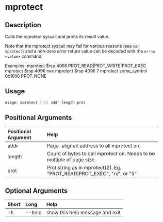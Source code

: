 <!-- THIS PART OF THIS FILE IS AUTOGENERATED. DO NOT MODIFY IT. See scripts/generate_docs.sh -->




# mprotect

## Description


Calls the mprotect syscall and prints its result value.

Note that the mprotect syscall may fail for various reasons
(see `man mprotect`) and a non-zero error return value
can be decoded with the `errno <value>` command.

Examples:
    mprotect $rsp 4096 PROT_READ|PROT_WRITE|PROT_EXEC
    mprotect $rsp 4096 rwx
    mprotect $rsp 4096 7
    mprotect some_symbol 0x1000 PROT_NONE
## Usage


```bash
usage: mprotect [-h] addr length prot

```
## Positional Arguments

|Positional Argument|Help|
| :--- | :--- |
|addr|Page-aligned address to all mprotect on.|
|length|Count of bytes to call mprotect on. Needs to be multiple of page size.|
|prot|Prot string as in mprotect(2). Eg. "PROT_READ\|PROT_EXEC", "rx", or "5"|

## Optional Arguments

|Short|Long|Help|
| :--- | :--- | :--- |
|-h|--help|show this help message and exit|

<!-- END OF AUTOGENERATED PART. Do not modify this line or the line below, they mark the end of the auto-generated part of the file. If you want to extend the documentation in a way which cannot easily be done by adding to the command help description, write below the following line. -->
<!-- ------------\>8---- ----\>8---- ----\>8------------ -->
